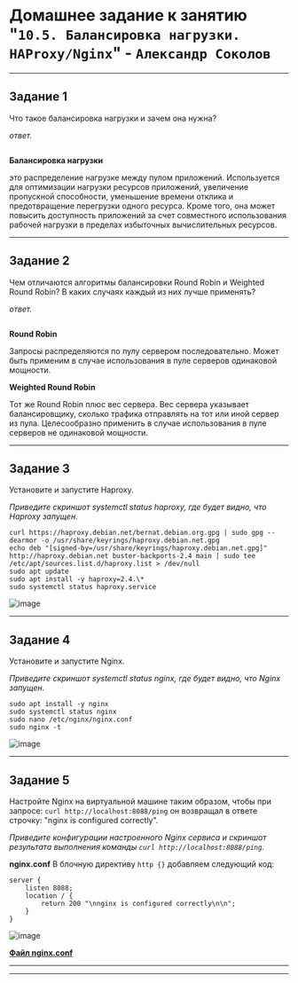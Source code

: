 # Домашнее задание к занятию "`10.5. Балансировка нагрузки. HAProxy/Nginx`" - `Александр Соколов`


---

## Задание 1

Что такое балансировка нагрузки и зачем она нужна?

*ответ.*
```
```
**Балансировка нагрузки**

это распределение нагрузке между пулом приложений.
Используется для оптимизации нагрузки ресурсов приложений, увеличение пропускной способности, уменьшение времени отклика и предотвращение перегрузки одного ресурса. Кроме того, она может повысить доступность приложений за счет совместного использования рабочей нагрузки в пределах избыточных вычислительных ресурсов.

---

## Задание 2

Чем отличаются алгоритмы балансировки Round Robin и Weighted Round Robin? В каких случаях каждый из них лучше применять?

*ответ.*
```
```
**Round Robin**

Запросы распределяются по пулу сервером последовательно.
Может быть применим в случае использования в пуле серверов одинаковой мощности.

**Weighted Round Robin**

Тот же Round Robin плюс вес сервера.
Вес сервера указывает балансировщику, сколько трафика отправлять на тот или иной сервер из пула.
Целесообразно применить в случае использования в пуле серверов не одинаковой мощности.

---

## Задание 3

Установите и запустите Haproxy.

*Приведите скриншот systemctl status haproxy, где будет видно, что Haproxy запущен.*

```
curl https://haproxy.debian.net/bernat.debian.org.gpg | sudo gpg --dearmor -o /usr/share/keyrings/haproxy.debian.net.gpg
echo deb "[signed-by=/usr/share/keyrings/haproxy.debian.net.gpg]" http://haproxy.debian.net buster-backports-2.4 main | sudo tee /etc/apt/sources.list.d/haproxy.list > /dev/null
sudo apt update
sudo apt install -y haproxy=2.4.\*
sudo systemctl status haproxy.service
```

![image](https://user-images.githubusercontent.com/86907205/234227369-0de98cd2-44d4-4bd3-a79f-86f3375eb37d.png)



---

## Задание 4

Установите и запустите Nginx.

*Приведите скриншот systemctl status nginx, где будет видно, что Nginx запущен.*

```
sudo apt install -y nginx
sudo systemctl status nginx
sudo nano /etc/nginx/nginx.conf
sudo nginx -t
```

![image](https://user-images.githubusercontent.com/86907205/234227612-b5e9b991-354f-4454-aa00-bb48bf4298cc.png)

---

## Задание 5

Настройте Nginx на виртуальной машине таким образом, чтобы при запросе:
`curl http://localhost:8088/ping`
он возвращал в ответе строчку:
"nginx is configured correctly".

*Приведите конфигурации настроенного Nginx сервиса и скриншот результата выполнения команды `curl http://localhost:8088/ping`.*

**nginx.conf**
В блочную директиву `http {}` добавляем следующий код:
```
server {
	listen 8088;
	location / {
		return 200 "\nnginx is configured correctly\n\n";
	}
}
```

![image](https://user-images.githubusercontent.com/86907205/234227791-4408050e-ed41-4bdc-a122-d37a59442f3d.png)

[**Файл nginx.conf**](https://github.com/StanislavBaranovskii/10-5-hw/blob/main/data/nginx.conf)

---



---
